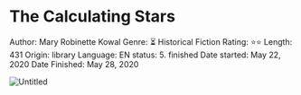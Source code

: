 # The Calculating Stars

Author: Mary Robinette Kowal
Genre: ⏳ Historical Fiction
Rating: ⭐️⭐️
Length: 431
Origin: library
Language: EN
status: 5. finished
Date started: May 22, 2020
Date Finished: May 28, 2020

![Untitled](The%20Calculating%20Stars%201d2506b01f5446fc820c8cd491711646/Untitled.png)